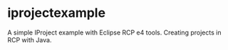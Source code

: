 # iprojectexample
A simple IProject example with Eclipse RCP e4 tools. Creating projects in RCP with Java.
